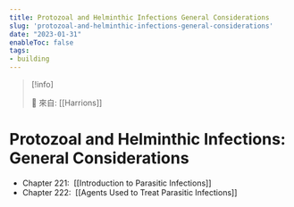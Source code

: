 ```yaml
---
title: Protozoal and Helminthic Infections General Considerations
slug: 'protozoal-and-helminthic-infections-general-considerations'
date: "2023-01-31"
enableToc: false
tags:
- building
---
```


> [!info]
>
> 🌱 來自: [[Harrions]]

# Protozoal and Helminthic Infections: General Considerations


*   Chapter 221:  [[Introduction to Parasitic Infections]]
*   Chapter 222:  [[Agents Used to Treat Parasitic Infections]]

